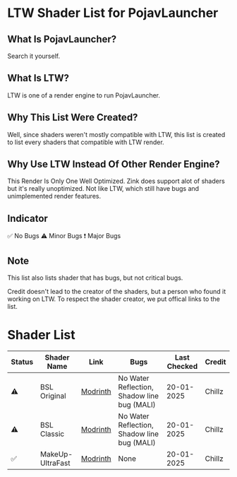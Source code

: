 # LTW Shader List for PojavLauncher
## What Is PojavLauncher?
Search it yourself.
## What Is LTW?
LTW is one of a render engine to run PojavLauncher.
## Why This List Were Created?
Well, since shaders weren't mostly compatible with LTW, this list is created to list every shaders that compatible with LTW render.
## Why Use LTW Instead Of Other Render Engine?
This Render Is Only One Well Optimized. Zink does support alot of shaders but it's really unoptimized. Not like LTW, which still have bugs and unimplemented render features.
## Indicator
✅ No Bugs
⚠️ Minor Bugs
❗ Major Bugs
## Note
This list also lists shader that has bugs, but not critical bugs.

Credit doesn't lead to the creator of the shaders, but a person who found it working on LTW. To respect the shader creator, we put offical links to the list.
# Shader List
| Status | Shader Name | Link | Bugs | Last Checked | Credit |
|--------|-------------|------|------|--------------|--------|
|⚠️|BSL Original|[Modrinth](https://modrinth.com/shader/bsl-shaders)|No Water Reflection, Shadow line bug (MALI)|20-01-2025|Chillz|
|⚠️|BSL Classic|[Modrinth](https://modrinth.com/shader/bsl-shaders-classic)|No Water Reflection, Shadow line bug (MALI)|20-01-2025|Chillz|
|✅|MakeUp-UltraFast|[Modrinth](https://modrinth.com/shader/makeup-ultra-fast-shaders)|None|20-01-2025|Chillz|

